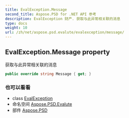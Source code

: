 ```yaml
---
title: EvalException.Message
second_title: Aspose.PSD for .NET API 参考
description: EvalException 财产. 获取与此异常相关联的消息
type: docs
weight: 10
url: /zh/net/aspose.psd.evalute/evalexception/message/
---
```

## EvalException.Message property

获取与此异常相关联的消息

```csharp
public override string Message { get; }
```

### 也可以看看

* class [EvalException](../)
* 命名空间 [Aspose.PSD.Evalute](../../evalexception/)
* 部件 [Aspose.PSD](../../../)


